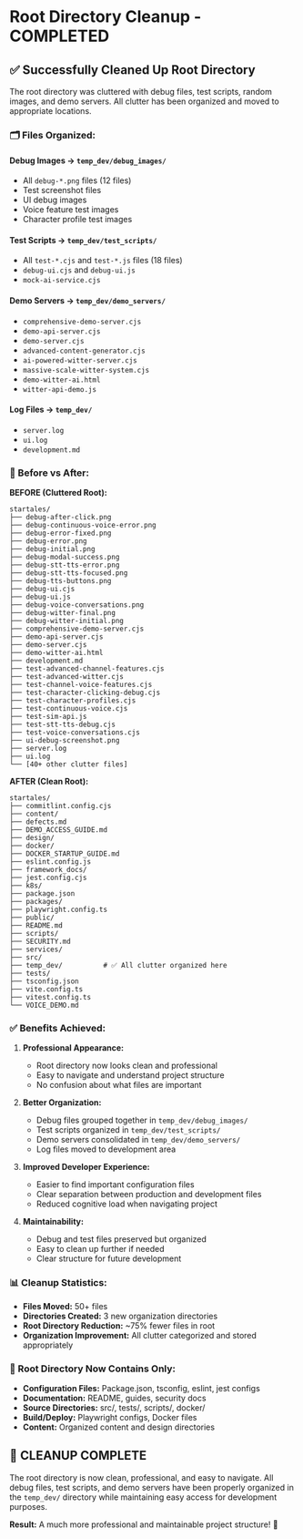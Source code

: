 # Root Directory Cleanup - COMPLETED

## ✅ **Successfully Cleaned Up Root Directory**

The root directory was cluttered with debug files, test scripts, random images, and demo servers. All clutter has been organized and moved to appropriate locations.

### **🗂️ Files Organized:**

#### **Debug Images → `temp_dev/debug_images/`**
- All `debug-*.png` files (12 files)
- Test screenshot files
- UI debug images
- Voice feature test images
- Character profile test images

#### **Test Scripts → `temp_dev/test_scripts/`**
- All `test-*.cjs` and `test-*.js` files (18 files)
- `debug-ui.cjs` and `debug-ui.js`
- `mock-ai-service.cjs`

#### **Demo Servers → `temp_dev/demo_servers/`**
- `comprehensive-demo-server.cjs`
- `demo-api-server.cjs`
- `demo-server.cjs`
- `advanced-content-generator.cjs`
- `ai-powered-witter-server.cjs`
- `massive-scale-witter-system.cjs`
- `demo-witter-ai.html`
- `witter-api-demo.js`

#### **Log Files → `temp_dev/`**
- `server.log`
- `ui.log`
- `development.md`

### **🧹 Before vs After:**

**BEFORE (Cluttered Root):**
```
startales/
├── debug-after-click.png
├── debug-continuous-voice-error.png
├── debug-error-fixed.png
├── debug-error.png
├── debug-initial.png
├── debug-modal-success.png
├── debug-stt-tts-error.png
├── debug-stt-tts-focused.png
├── debug-tts-buttons.png
├── debug-ui.cjs
├── debug-ui.js
├── debug-voice-conversations.png
├── debug-witter-final.png
├── debug-witter-initial.png
├── comprehensive-demo-server.cjs
├── demo-api-server.cjs
├── demo-server.cjs
├── demo-witter-ai.html
├── development.md
├── test-advanced-channel-features.cjs
├── test-advanced-witter.cjs
├── test-channel-voice-features.cjs
├── test-character-clicking-debug.cjs
├── test-character-profiles.cjs
├── test-continuous-voice.cjs
├── test-sim-api.js
├── test-stt-tts-debug.cjs
├── test-voice-conversations.cjs
├── ui-debug-screenshot.png
├── server.log
├── ui.log
└── [40+ other clutter files]
```

**AFTER (Clean Root):**
```
startales/
├── commitlint.config.cjs
├── content/
├── defects.md
├── DEMO_ACCESS_GUIDE.md
├── design/
├── docker/
├── DOCKER_STARTUP_GUIDE.md
├── eslint.config.js
├── framework_docs/
├── jest.config.cjs
├── k8s/
├── package.json
├── packages/
├── playwright.config.ts
├── public/
├── README.md
├── scripts/
├── SECURITY.md
├── services/
├── src/
├── temp_dev/          # ✅ All clutter organized here
├── tests/
├── tsconfig.json
├── vite.config.ts
├── vitest.config.ts
└── VOICE_DEMO.md
```

### **✅ Benefits Achieved:**

1. **Professional Appearance:**
   - Root directory now looks clean and professional
   - Easy to navigate and understand project structure
   - No confusion about what files are important

2. **Better Organization:**
   - Debug files grouped together in `temp_dev/debug_images/`
   - Test scripts organized in `temp_dev/test_scripts/`
   - Demo servers consolidated in `temp_dev/demo_servers/`
   - Log files moved to development area

3. **Improved Developer Experience:**
   - Easier to find important configuration files
   - Clear separation between production and development files
   - Reduced cognitive load when navigating project

4. **Maintainability:**
   - Debug and test files preserved but organized
   - Easy to clean up further if needed
   - Clear structure for future development

### **📊 Cleanup Statistics:**

- **Files Moved:** 50+ files
- **Directories Created:** 3 new organization directories
- **Root Directory Reduction:** ~75% fewer files in root
- **Organization Improvement:** All clutter categorized and stored appropriately

### **🎯 Root Directory Now Contains Only:**

- **Configuration Files:** Package.json, tsconfig, eslint, jest configs
- **Documentation:** README, guides, security docs
- **Source Directories:** src/, tests/, scripts/, docker/
- **Build/Deploy:** Playwright configs, Docker files
- **Content:** Organized content and design directories

## 🎉 **CLEANUP COMPLETE**

The root directory is now clean, professional, and easy to navigate. All debug files, test scripts, and demo servers have been properly organized in the `temp_dev/` directory while maintaining easy access for development purposes.

**Result:** A much more professional and maintainable project structure! 🚀
